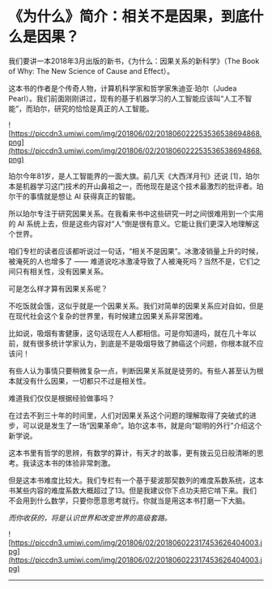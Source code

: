 # 《为什么》简介：相关不是因果，到底什么是因果？

我们要讲一本2018年3月出版的新书，《为什么：因果关系的新科学》（The Book of Why: The New Science of Cause and Effect）。

这本书的作者是个传奇人物，计算机科学家和哲学家朱迪亚·珀尔（Judea Pearl）。我们前面刚刚讲过，现有的基于机器学习的人工智能应该叫“人工不智能”，而珀尔，研究的恰恰是真正的人工智能。

![https://piccdn3.umiwi.com/img/201806/02/201806022253536538694868.png](https://piccdn3.umiwi.com/img/201806/02/201806022253536538694868.png)

珀尔今年81岁，是人工智能界的一面大旗。前几天《大西洋月刊》还说 [1]，珀尔本是机器学习这门技术的开山鼻祖之一，而他现在是这个技术最激烈的批评者。珀尔干的事情就是想让 AI 获得真正的智能。

所以珀尔专注于研究因果关系。在我看来书中这些研究一时之间很难用到一个实用的 AI 系统上去，但是这些内容对“人”倒是很有意义。它能让我们更深入地理解这个世界。

咱们专栏的读者应该都听说过一句话，“相关不是因果”。冰激凌销量上升的时候，被淹死的人也增多了 —— 难道说吃冰激凌导致了人被淹死吗？当然不是，它们之间只有相关性，没有因果关系。

可是怎么样才算有因果关系呢？

不吃饭就会饿，这似乎就是一个因果关系。我们对简单的因果关系应对自如，但是在现代社会这个复杂的世界里，有时候建立因果关系非常困难。

比如说，吸烟有害健康，这句话现在人人都相信。可是你知道吗，就在几十年以前，就有很多统计学家认为，到底是不是吸烟导致了肺癌这个问题，你根本就不应该问！

有些人认为事情只要稍微复杂一点，判断因果关系就是徒劳的。有些人甚至认为根本就没有什么因果，一切都只不过是相关性。

难道我们仅仅是根据经验做事吗？

在过去不到三十年的时间里，人们对因果关系这个问题的理解取得了突破式的进步，可以说是发生了一场“因果革命”。珀尔这本书，就是向“聪明的外行”介绍这个新学说。

这本书里有哲学的思辨，有数学的算计，有天才的故事，更有拨云见日般清晰的思考。我读这本书的体验非常刺激。

但是这本书难度比较大。我们专栏有一个基于斐波那契数列的难度系数系统，这本书某些内容的难度系数大概超过了13。但是我建议你下点功夫把它啃下来。我们不会用到什么数学，只要你愿意思考就行。你就当是用这本书打磨一下大脑。

 *而你收获的，将是认识世界和改变世界的高级套路。*

![https://piccdn3.umiwi.com/img/201806/02/201806022317453626404003.jpg](https://piccdn3.umiwi.com/img/201806/02/201806022317453626404003.jpg)

---
